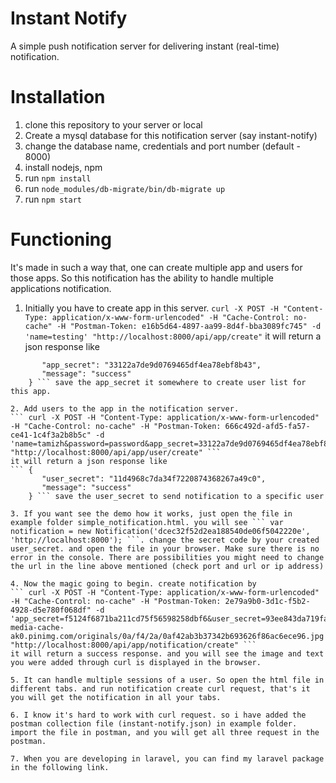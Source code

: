# Instant Notify #
A simple push notification server for delivering instant (real-time) notification.

# Installation #
  1. clone this repository to your server or local
  2. Create a mysql database for this notification server (say instant-notify)
  3. change the database name, credentials and port number (default - 8000)
  4. install nodejs, npm
  5. run ``` npm install ```
  6. run ``` node_modules/db-migrate/bin/db-migrate up ```
  7. run ``` npm start ```

# Functioning #
  It's made in such a way that, one can create multiple app and users for those apps. So this notification has the ability to handle multiple applications notification.

  1. Initially you have to create app in this server.
  ``` curl -X POST -H "Content-Type: application/x-www-form-urlencoded" -H "Cache-Control: no-cache" -H "Postman-Token: e16b5d64-4897-aa99-8d4f-bba3089fc745" -d 'name=testing' "http://localhost:8000/api/app/create" ```
  it will return a json response like
  ``` {
         "app_secret": "33122a7de9d0769465df4ea78ebf8b43",
         "message": "success"
      } ``` save the app_secret it somewhere to create user list for this app.

  2. Add users to the app in the notification server.
  ``` curl -X POST -H "Content-Type: application/x-www-form-urlencoded" -H "Cache-Control: no-cache" -H "Postman-Token: 666c492d-afd5-fa57-ce41-1c4f3a2b8b5c" -d 'name=tamizh&password=password&app_secret=33122a7de9d0769465df4ea78ebf8b43' "http://localhost:8000/api/app/user/create" ```
  it will return a json response like 
  ``` {
         "user_secret": "11d4968c7da34f7220874368267a49c0",
         "message": "success"
      } ``` save the user_secret to send notification to a specific user

  3. If you want see the demo how it works, just open the file in example folder simple_notification.html. you will see ``` var notification = new Notification('dcec32f52d2ea188540de06f5042220e', 'http://localhost:8000'); ```. change the secret code by your created user_secret. and open the file in your browser. Make sure there is no error in the console. There are possibilities you might need to change the url in the line above mentioned (check port and url or ip address)

 4. Now the magic going to begin. create notification by
 ``` curl -X POST -H "Content-Type: application/x-www-form-urlencoded" -H "Cache-Control: no-cache" -H "Postman-Token: 2e79a9b0-3d1c-f5b2-4928-d5e780f068df" -d 'app_secret=f5124f6871ba211cd75f56598258dbf6&user_secret=93ee843da719fa54b5a809b52a830a08&text=success&image=https://s-media-cache-ak0.pinimg.com/originals/0a/f4/2a/0af42ab3b37342b693626f86ac6ece96.jpg' "http://localhost:8000/api/app/notification/create" ```
  it will return a success response. and you will see the image and text you were added through curl is displayed in the browser. 

  5. It can handle multiple sessions of a user. So open the html file in different tabs. and run notification create curl request, that's it you will get the notification in all your tabs. 

  6. I know it's hard to work with curl request. so i have added the postman collection file (instant-notify.json) in example folder. import the file in postman, and you will get all three request in the postman.

  7. When you are developing in laravel, you can find my laravel package in the following link. 